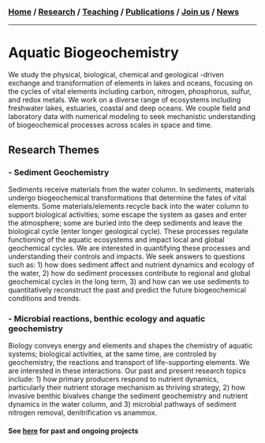 ### [**Home**](README.md)  /  [**Research**](Research.md)  /  [**Teaching**](Teaching.md)   /  [**Publications**](_publications/Publications.md)  /  [**Join us**](_pages/Joinus.md)  /  [**News**](News.md) 
---

# Aquatic Biogeochemistry
We study the physical, biological, chemical and geological -driven exchange and transformation of elements in lakes and oceans, focusing on the cycles of vital elements including carbon, nitrogen, phosphorus, sulfur, and redox metals. We work on a diverse range of ecosystems including freshwater lakes, estuaries, coastal and deep oceans. We couple field and laboratory data with numerical modeling to seek mechanistic understanding of biogeochemical processes across scales in space and time.

## Research Themes 

### - Sediment Geochemistry
Sediments receive materials from the water column. In sediments, materials undergo biogeochemical transformations that determine the fates of vital elements. Some materials/elements recycle back into the water column to support biological activities; some escape the system as gases and enter the atmosphere; some are buried into the deep sediments and leave the biological cycle (enter longer geological cycle). These processes regulate functioning of the aquatic ecosystems and impact local and global geochemical cycles. We are interested in quantifying these processes and understanding their controls and impacts. 
We seek answers to questions such as: 1) how does sediment affect and nutrient dynamics and ecology of the water, 2) how do sediment processes contribute to regional and global geochemical cycles in the long term, 3) and how can we use sediments to quantitatively reconstruct the past and predict the future biogeochemical conditions and trends.

### - Microbial reactions, benthic ecology and aquatic geochemistry 

Biology conveys energy and elements and shapes the chemistry of aquatic systems; biological activities, at the same time, are controled by geochemistry, the reactions and transport of life-supporting elements. We are interested in these interactions. Our past and present research topics include: 1) how primary producers respond to nutrient dynamics, particularly their nutrient storage mechanism as thriving strategy, 2) how invasive benthic bivalves change the sediment geochemistry and nutrient dynamics in the water column, and 3) microbial pathways of sediment nitrogen removal, denitrification vs anammox. 

#### See [here](Research.md) for past and ongoing projects

